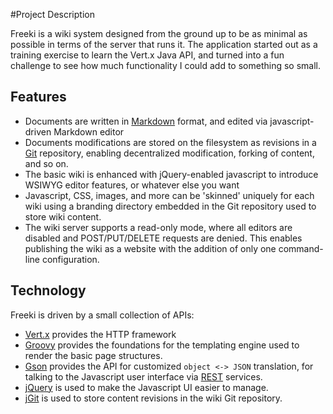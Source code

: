 <!-- Freeki metadata. Do not remove this section!
TITLE: Project Description
-->
#Project Description

Freeki is a wiki system designed from the ground up to be as minimal as possible in terms of the server that runs it. The application started out as a training exercise to learn the Vert.x Java API, and turned into a fun challenge to see how much functionality I could add to something so small.

## Features

- Documents are written in [Markdown](http://daringfireball.net/projects/markdown/syntax) format, and edited via javascript-driven Markdown editor
- Documents modifications are stored on the filesystem as revisions in a [Git](http://git-scm.com/) repository, enabling decentralized modification, forking of content, and so on.
- The basic wiki is enhanced with jQuery-enabled javascript to introduce WSIWYG editor features, or whatever else you want
- Javascript, CSS, images, and more can be 'skinned' uniquely for each wiki using a branding directory embedded in the Git repository used to store wiki content.
- The wiki server supports a read-only mode, where all editors are disabled and POST/PUT/DELETE requests are denied. This enables publishing the wiki as a website with the addition of only one command-line configuration. 

## Technology

Freeki is driven by a small collection of APIs:

- [Vert.x](http://vertx.io/) provides the HTTP framework
- [Groovy](http://groovy.codehaus.org/) provides the foundations for the templating engine used to render the basic page structures.
- [Gson](http://code.google.com/p/google-gson/) provides the API for customized `object <-> JSON` translation, for talking to the Javascript user interface via [REST](http://en.wikipedia.org/wiki/Representational_state_transfer) services.
- [jQuery](http://jquery.com/) is used to make the Javascript UI easier to manage.
- [jGit](http://www.eclipse.org/jgit/) is used to store content revisions in the wiki Git repository.
